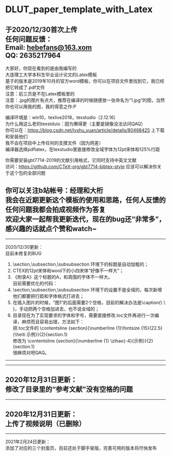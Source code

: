 # DLUT_paper_template_with_Latex  
于2020/12/30首次上传   
任何问题反馈：  
Email:  hebefans@163.xom  
   QQ:  2635217964   
---------------------------------------------  
大家好，你现在看到的是由我编写的  
大连理工大学本科生毕业设计论文的Latex模板  
基于的版本是2019年10月的官方word模板，你可以在项目文件里找到它，我已经把它转成了.pdf文件  
注意：前三页是不在Latex模板里的  
注意：.jpg的图片有点大，推荐在编译的时候随便放一张命名为“1.jpg”的图，当然你也可以用我的图，我的得意之作:P
  
编译环境是：win10，texlive2018，texstudio（2.12.16）  
为什么用这么老的texstduio：因为懒得更（主要是镜像没法访问QAQ）  
你可以在：https://blog.csdn.net/lvshu_yuan/article/details/80468425 上下载和安装他们  
我不会在项目中上传任何的支撑文件（因为网差）  
编译器选择pdflatex，在texstudio里直接修改全域字体为12pt宋体和125%行距  
  
你需要安装gbt7714-2019的文献引用格式，它同时支持中英文文献  
访问：https://github.com/CTeX-org/gbt7714-bibtex-style 应该可以解决你关于这个包的全部问题  
  
你可以关注b站帐号：经理和大桁  
我会在近期更新这个模板的使用和思路，任何人反馈的任何问题我都会拍成视频作为答复  
欢迎大家一起帮我更新迭代，现在的bug还“非常多”，感兴趣的话就点个赞和watch~
---------------------------------------------  
---------------------------------------------   
2020/12/30更新：  
目前未修复的BUG  
1. \section,\subsection,\subsubsection 环境下的标题是自动加粗的；  
2. CTEX的12pt宋体和word下的小四宋体“好像不一样大”；  
3. 《附录A》这个标题的A，和周围的字体不一样大。  
目前需要优化的代码：  
1. \section,\subsection,\subsubsection 环境下的设置不是全域的，每次新增他们都要把行距和字体格式打进去；  
2. 在插入图片的时候，“图1”的后面需要2个空格，目前的解决办法是\caption{\ \ }，手动把两个空格加进去，也不说全域的；  
3. 目录现在为了实现要求的字体和字号，需要直接修改.toc文件再进行一次编译，麻烦而且容易出错，方法如下：  
把.toc文件的 \contentsline {section}{\numberline {1}\fontsize {15}{22.5} {\heiti 示例}}{2}{section.1}  
修改为       \contentsline {section}{\numberline {1} \zihao{-4}{示例}}{2}{section.1}  
很麻烦对吧QAQ。  
---------------------------------------------    
---------------------------------------------  
2020年12月31日更新：  
修改了目录里的“参考文献”没有空格的问题
---------------------------------------------    
---------------------------------------------  
2020年12月31日更新：  
上传了视频说明（已删除）  
---------------------------------------------    
---------------------------------------------  
2021年2月24日更新：   
添加了对应的三个封面页，目前还处于脚手架版，完善可用的版本将尽快发布
